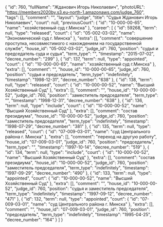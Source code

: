 {
    "id": 760,
    "fullName": "Жданович Игорь Николаевич",
    "photoURL": "https://members2020by.s3.eu-north-1.amazonaws.com/judge_760",
    "tags": [],
    "comment": "",
    "layout": "judge",
    "title": "Судья Жданович Игорь Николаевич",
    "court": null,
    "previousCourt": {
        "id": "10-000-00-65",
        "name": "хозяйственный суд г.Минска"
    },
    "career": [
        {
            "id": 59268,
            "term": null,
            "type": "released",
            "court": {
                "id": "05-002-03-02",
                "name": "Экономический суд г. Минска"
            },
            "extra": [],
            "comment": "совершение проступка, несовместимого с нахождением на государственной службе",
            "house_id": "05-002-03-02",
            "judge_id": 760,
            "position": "судья и председатель суда и судья",
            "term_type": "",
            "timestamp": "2015-07-02",
            "decree_number": "299"
        },
        {
            "id": 137,
            "term": null,
            "type": "appointed",
            "court": {
                "id": "10-000-00-65",
                "name": "хозяйственный суд г.Минска"
            },
            "extra": [],
            "comment": "",
            "house_id": "10-000-00-65",
            "judge_id": 760,
            "position": "судья и председатель",
            "term_type": "indefinitely",
            "timestamp": "1998-12-31",
            "decree_number": "638"
        },
        {
            "id": 138,
            "term": null,
            "type": "released",
            "court": {
                "id": "10-000-00-52",
                "name": "Высший Хозяйственный Суд"
            },
            "extra": [],
            "comment": "",
            "house_id": "10-000-00-52",
            "judge_id": 760,
            "position": "заместитель председателя",
            "term_type": "",
            "timestamp": "1998-12-31",
            "decree_number": "638"
        },
        {
            "id": 136,
            "term": null,
            "type": "include",
            "court": {
                "id": "10-000-00-52",
                "name": "Высший Хозяйственный Суд"
            },
            "extra": [],
            "comment": "состав президиума",
            "house_id": "10-000-00-52",
            "judge_id": 760,
            "position": "заместитель председателя",
            "term_type": "indefinitely",
            "timestamp": "1998-07-29",
            "decree_number": "381"
        },
        {
            "id": 135,
            "term": null,
            "type": "released",
            "court": {
                "id": "07-009-03-01",
                "name": "суд Центрального района г. Минска"
            },
            "extra": [],
            "comment": "переход на другую работу",
            "house_id": "07-009-03-01",
            "judge_id": 760,
            "position": "председатель",
            "term_type": "",
            "timestamp": "1997-10-14",
            "decree_number": "519"
        },
        {
            "id": 134,
            "term": null,
            "type": "include",
            "court": {
                "id": "10-000-00-52",
                "name": "Высший Хозяйственный Суд"
            },
            "extra": [],
            "comment": "состав президиума",
            "house_id": "10-000-00-52",
            "judge_id": 760,
            "position": "заместитель председателя",
            "term_type": "indefinitely",
            "timestamp": "1997-09-29",
            "decree_number": "490"
        },
        {
            "id": 133,
            "term": null,
            "type": "appointed",
            "court": {
                "id": "10-000-00-52",
                "name": "Высший Хозяйственный Суд"
            },
            "extra": [],
            "comment": "",
            "house_id": "10-000-00-52",
            "judge_id": 760,
            "position": "судья и заместитель председателя",
            "term_type": "indefinitely",
            "timestamp": "1997-09-12",
            "decree_number": "471"
        },
        {
            "id": 132,
            "term": null,
            "type": "appointed",
            "court": {
                "id": "07-009-03-01",
                "name": "суд Центрального района г. Минска"
            },
            "extra": [],
            "comment": "",
            "house_id": "07-009-03-01",
            "judge_id": 760,
            "position": "председатель",
            "term_type": "indefinitely",
            "timestamp": "1995-04-25",
            "decree_number": "164"
        }
    ]
}